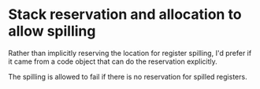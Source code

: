 # Stack reservation and allocation to allow spilling

Rather than implicitly reserving the location for register spilling, I'd prefer if it came from a code object that can do the reservation explicitly.

The spilling is allowed to fail if there is no reservation for spilled registers.

